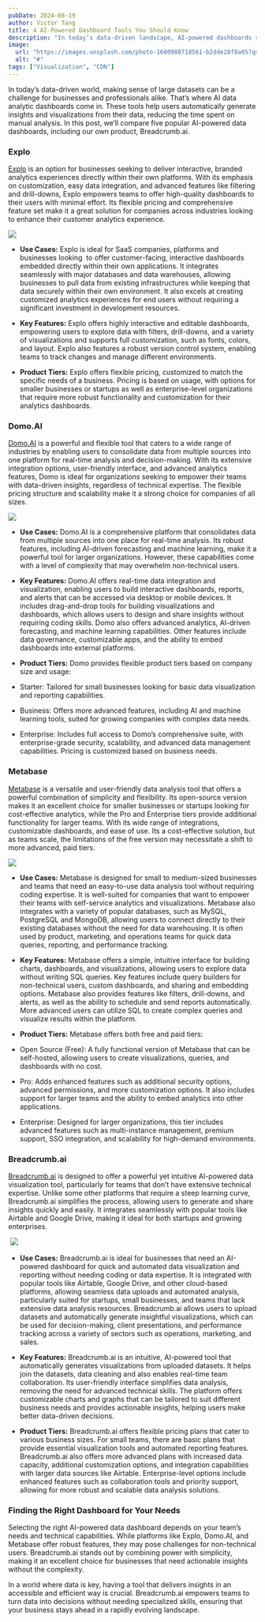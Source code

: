 ```yaml
---
pubDate: 2024-08-19
author: Victor Tang
title: 4 AI-Powered Dashboard Tools You Should Know 
description: "In today’s data-driven landscape, AI-powered dashboards simplify the process of turning large datasets into actionable insights. This post compares five leading AI data dashboards, including our own, Breadcrumb.ai, to help you choose the right tool for your needs."
image:
  url: "https://images.unsplash.com/photo-1600988718561-b2dde28f8a05?q=80&w=2835&auto=format&fit=crop&ixlib=rb-4.0.3&ixid=M3wxMjA3fDB8MHxwaG90by1wYWdlfHx8fGVufDB8fHx8fA%3D%3D"
  alt: "#"
tags: ["Visualization", "CDN"]
---
```


In today’s data-driven world, making sense of large datasets can be a challenge for businesses and professionals alike. That’s where AI data analytic dashboards come in. These tools help users automatically generate insights and visualizations from their data, reducing the time spent on manual analysis. In this post, we’ll compare five popular AI-powered data dashboards, including our own product, Breadcrumb.ai.

### Explo

[Explo](https://www.explo.co/) is an option for businesses seeking to deliver interactive, branded analytics experiences directly within their own platforms. With its emphasis on customization, easy data integration, and advanced features like filtering and drill-downs, Explo empowers teams to offer high-quality dashboards to their users with minimal effort. Its flexible pricing and comprehensive feature set make it a great solution for companies across industries looking to enhance their customer analytics experience.

![](https://img.plasmic.app/img-optimizer/v1/img?src=5c2ad6ada1830cf34564384ca5974184.png&f=webp&q=75)

- **Use Cases:** Explo is ideal for SaaS companies, platforms and businesses looking  to offer customer-facing, interactive dashboards embedded directly within their own applications. It integrates seamlessly with major databases and data warehouses, allowing businesses to pull data from existing infrastructures while keeping that data securely within their own environment. It also excels at creating customized analytics experiences for end users without requiring a significant investment in development resources. 
    

- **Key Features:** Explo offers highly interactive and editable dashboards, empowering users to explore data with filters, drill-downs, and a variety of visualizations and supports full customization, such as fonts, colors, and layout. Explo also features a robust version control system, enabling teams to track changes and manage different environments.
    

- **Product Tiers:** Explo offers flexible pricing, customized to match the specific needs of a business. Pricing is based on usage, with options for smaller businesses or startups as well as enterprise-level organizations that require more robust functionality and customization for their analytics dashboards. 
    

### Domo.AI

[Domo.AI](https://ai.domo.com/) is a powerful and flexible tool that caters to a wide range of industries by enabling users to consolidate data from multiple sources into one platform for real-time analysis and decision-making. With its extensive integration options, user-friendly interface, and advanced analytics features, Domo is ideal for organizations seeking to empower their teams with data-driven insights, regardless of technical expertise. The flexible pricing structure and scalability make it a strong choice for companies of all sizes.

![](https://img.plasmic.app/img-optimizer/v1/img?src=f61857dc5a3818ecc4e97c484b176534.png&f=webp&q=75)

- **Use Cases:** Domo.AI is a comprehensive platform that consolidates data from multiple sources into one place for real-time analysis. Its robust features, including AI-driven forecasting and machine learning, make it a powerful tool for larger organizations. However, these capabilities come with a level of complexity that may overwhelm non-technical users.
    

- **Key Features:** Domo.AI offers real-time data integration and visualization, enabling users to build interactive dashboards, reports, and alerts that can be accessed via desktop or mobile devices. It includes drag-and-drop tools for building visualizations and dashboards, which allows users to design and share insights without requiring coding skills. Domo also offers advanced analytics, AI-driven forecasting, and machine learning capabilities. Other features include data governance, customizable apps, and the ability to embed dashboards into external platforms.
    

- **Product Tiers:** Domo provides flexible product tiers based on company size and usage:
    

- Starter: Tailored for small businesses looking for basic data visualization and reporting capabilities.
    
- Business: Offers more advanced features, including AI and machine learning tools, suited for growing companies with complex data needs.
    
- Enterprise: Includes full access to Domo’s comprehensive suite, with enterprise-grade security, scalability, and advanced data management capabilities. Pricing is customized based on business needs.
    

### Metabase

[Metabase](https://www.metabase.com/) is a versatile and user-friendly data analysis tool that offers a powerful combination of simplicity and flexibility. Its open-source version makes it an excellent choice for smaller businesses or startups looking for cost-effective analytics, while the Pro and Enterprise tiers provide additional functionality for larger teams. With its wide range of integrations, customizable dashboards, and ease of use. Its a cost-effective solution, but as teams scale, the limitations of the free version may necessitate a shift to more advanced, paid tiers.

![](https://img.plasmic.app/img-optimizer/v1/img?src=c72f7ef1348b13dfe1e2d69a5e46b9e0.png&f=webp&q=75)

- **Use Cases:** Metabase is designed for small to medium-sized businesses and teams that need an easy-to-use data analysis tool without requiring coding expertise. It is well-suited for companies that want to empower their teams with self-service analytics and visualizations. Metabase also integrates with a variety of popular databases, such as MySQL, PostgreSQL and MongoDB, allowing users to connect directly to their existing databases without the need for data warehousing. It is often used by product, marketing, and operations teams for quick data queries, reporting, and performance tracking.
    

- **Key Features:** Metabase offers a simple, intuitive interface for building charts, dashboards, and visualizations, allowing users to explore data without writing SQL queries. Key features include query builders for non-technical users, custom dashboards, and sharing and embedding options. Metabase also provides features like filters, drill-downs, and alerts, as well as the ability to schedule and send reports automatically. More advanced users can utilize SQL to create complex queries and visualize results within the platform.
    

- **Product Tiers:** Metabase offers both free and paid tiers:
    

- Open Source (Free): A fully functional version of Metabase that can be self-hosted, allowing users to create visualizations, queries, and dashboards with no cost.
    
- Pro: Adds enhanced features such as additional security options, advanced permissions, and more customization options. It also includes support for larger teams and the ability to embed analytics into other applications.
    
- Enterprise: Designed for larger organizations, this tier includes advanced features such as multi-instance management, premium support, SSO integration, and scalability for high-demand environments.
    

### Breadcrumb.ai

[Breadcrumb.ai](https://breadcrumb.ai) is designed to offer a powerful yet intuitive AI-powered data visualization tool, particularly for teams that don’t have extensive technical expertise. Unlike some other platforms that require a steep learning curve, Breadcrumb.ai simplifies the process, allowing users to generate and share insights quickly and easily. It integrates seamlessly with popular tools like Airtable and Google Drive, making it ideal for both startups and growing enterprises.

 **![](https://img.plasmic.app/img-optimizer/v1/img?src=de65321dae83c7470504b0f6a5753d21.png&f=webp&q=75)**

- **Use Cases:** Breadcrumb.ai is ideal for businesses that need an AI-powered dashboard for quick and automated data visualization and reporting without needing coding or data expertise. It is integrated with popular tools like Airtable, Google Drive, and other cloud-based platforms, allowing seamless data uploads and automated analysis, particularly suited for startups, small businesses, and teams that lack extensive data analysis resources. Breadcrumb.ai allows users to upload datasets and automatically generate insightful visualizations, which can be used for decision-making, client presentations, and performance tracking across a variety of sectors such as operations, marketing, and sales.

- **Key Features:** Breadcrumb.ai is an intuitive, AI-powered tool that automatically generates visualizations from uploaded datasets. It helps join the datasets, data cleaning and also enables real-time team collaboration. Its user-friendly interface simplifies data analysis, removing the need for advanced technical skills. The platform offers customizable charts and graphs that can be tailored to suit different business needs and provides actionable insights, helping users make better data-driven decisions.

- **Product Tiers:** Breadcrumb.ai offers flexible pricing plans that cater to various business sizes. For small teams, there are basic plans that provide essential visualization tools and automated reporting features. Breadcrumb.ai also offers more advanced plans with increased data capacity, additional customization options, and integration capabilities with larger data sources like Airtable. Enterprise-level options include enhanced features such as collaboration tools and priority support, allowing for more robust and scalable data analysis solutions.

### Finding the Right Dashboard for Your Needs

Selecting the right AI-powered data dashboard depends on your team’s needs and technical capabilities. While platforms like Explo, Domo.AI, and Metabase offer robust features, they may pose challenges for non-technical users. Breadcrumb.ai stands out by combining power with simplicity, making it an excellent choice for businesses that need actionable insights without the complexity.

In a world where data is key, having a tool that delivers insights in an accessible and efficient way is crucial. Breadcrumb.ai empowers teams to turn data into decisions without needing specialized skills, ensuring that your business stays ahead in a rapidly evolving landscape.